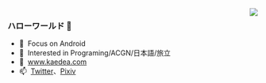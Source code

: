 <img align="right" src="https://github-readme-stats.vercel.app/api?username=kaedea&show_icons=true&icon_color=CE1D2D&text_color=718096&bg_color=00000000&hide_title=true&hide_border=true" />


### ハローワールド 👋

- 🔭 &nbsp;Focus on Android
- 🌱 &nbsp;Interested in Programing/ACGN/日本語/旅立
- 💬 &nbsp;www.kaedea.com
- 📫 &nbsp;[Twitter](https://twitter.com/kidhaibara)、[Pixiv](http://www.pixiv.net/member.php?id=1820813)
